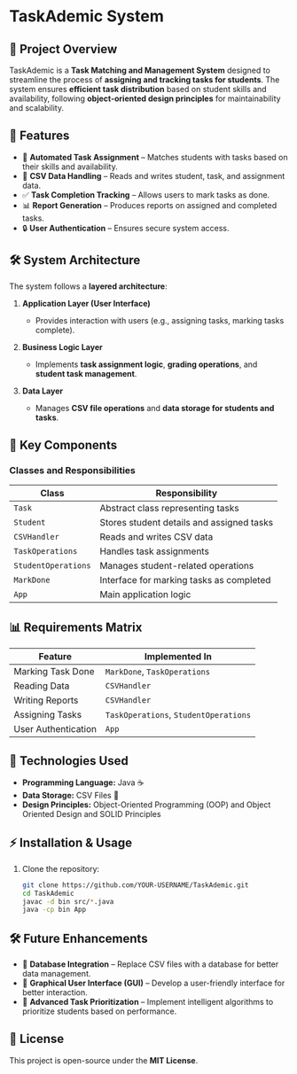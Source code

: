 # **TaskAdemic System**

## **📌 Project Overview**
TaskAdemic is a **Task Matching and Management System** designed to streamline the process of **assigning and tracking tasks for students**. The system ensures **efficient task distribution** based on student skills and availability, following **object-oriented design principles** for maintainability and scalability.

## **🚀 Features**
- 📌 **Automated Task Assignment** – Matches students with tasks based on their skills and availability.  
- 📁 **CSV Data Handling** – Reads and writes student, task, and assignment data.  
- ✅ **Task Completion Tracking** – Allows users to mark tasks as done.  
- 📊 **Report Generation** – Produces reports on assigned and completed tasks.  
- 🔒 **User Authentication** – Ensures secure system access.  

## **🛠️ System Architecture**
The system follows a **layered architecture**:  

1. **Application Layer (User Interface)**
   - Provides interaction with users (e.g., assigning tasks, marking tasks complete).  

2. **Business Logic Layer**
   - Implements **task assignment logic**, **grading operations**, and **student task management**.  

3. **Data Layer**
   - Manages **CSV file operations** and **data storage for students and tasks**.  

## **📌 Key Components**
### **Classes and Responsibilities**
| Class | Responsibility |
|-------|--------------|
| `Task` | Abstract class representing tasks |
| `Student` | Stores student details and assigned tasks |
| `CSVHandler` | Reads and writes CSV data |
| `TaskOperations` | Handles task assignments |
| `StudentOperations` | Manages student-related operations |
| `MarkDone` | Interface for marking tasks as completed |
| `App` | Main application logic |

## **📊 Requirements Matrix**
| Feature | Implemented In |
|---------|--------------|
| Marking Task Done | `MarkDone`, `TaskOperations` |
| Reading Data | `CSVHandler` |
| Writing Reports | `CSVHandler` |
| Assigning Tasks | `TaskOperations`, `StudentOperations` |
| User Authentication | `App` |

## **🔧 Technologies Used**
- **Programming Language:** Java ☕  
- **Data Storage:** CSV Files 📄  
- **Design Principles:** Object-Oriented Programming (OOP) and Object Oriented Design and SOLID Principles

## **⚡ Installation & Usage**
1. Clone the repository:  
   ```sh
   git clone https://github.com/YOUR-USERNAME/TaskAdemic.git
   cd TaskAdemic
   javac -d bin src/*.java
   java -cp bin App
## **🛠️ Future Enhancements**
- 📌 **Database Integration** – Replace CSV files with a database for better data management.  
- 📌 **Graphical User Interface (GUI)** – Develop a user-friendly interface for better interaction.  
- 📌 **Advanced Task Prioritization** – Implement intelligent algorithms to prioritize students based on performance.  

## **📄 License**
This project is open-source under the **MIT License**.  

